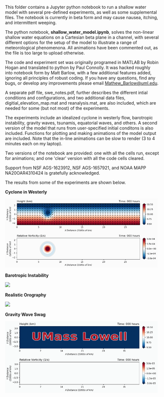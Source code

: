 This folder contains a Jupyter python notebook to run a shallow water model with several pre-defined experiments, as well as some supplemental files. The notebook is currently in beta form and may cause nausea, itching, and intermittent weeping.

The python notebook, **shallow_water_model.ipynb**, solves the non-linear shallow water equations on a Cartesian beta plane in a channel, with several different options for the setup of the model to illustrate a range of meteorological phenomenona. All animations have been commented out, as the file is too large to upload otherwise.

The code and experiment set was originally programed in MATLAB by Robin Hogan and translated to python by Paul Connolly. It was hacked roughly into notebook form by Matt Barlow, with a few additional features added, ignoring all principles of robust coding. If you have any questions, find any bugs, or develop any improvements please email Mathew_Barlow@uml.edu.  

A separate pdf file, swe_notes.pdf, further describes the different intial conditions and configurations, and two additional data files, digitial_elevation_map.mat and reanalysis.mat, are also included, which are needed for some (but not most) of the experiments.

The experiments include an idealized cyclone in westerly flow, barotropic instability, gravity waves, tsunamis, equatorial waves, and others. A second version of the model that runs from user-specified initial conditons is also included. Functions for plotting and making animations of the model output are included. Note that the in-line animations can be slow to render (3 to 4 minutes each on my laptop).

Two versions of the notebook are provided: one with all the cells run, except for animations; and one 'clear' version with all the code cells cleared. 

Support from NSF AGS-1623912, NSF AGS-1657921, and NOAA MAPP NA20OAR4310424 is gratefully acknowledged.

The results from some of the experiments are shown below. 

**Cyclone in Westerly**

<img width="500" src="images/cyclone_in_westerly_loop.gif" loop=infinite>

**Barotropic Instability**

<img width="500" src="images/barotropic_instability_loop.gif" loop=infinite>

**Realistic Orography**

<img width="500" src="images/rossby_realistic_mountains_loop.gif" loop=infinite>

**Gravity Wave Swag**

<img width="500" src="images/umass_lowell_loop.gif" loop=infinite>
